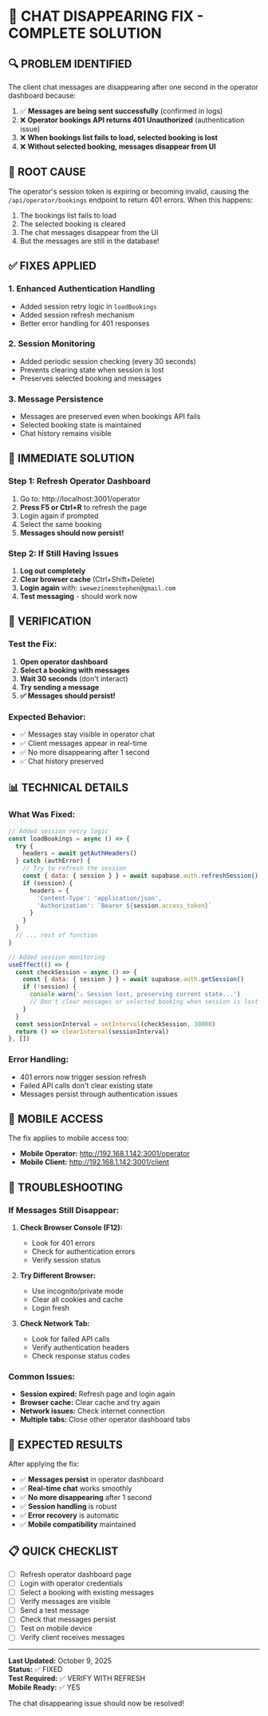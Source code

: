 # 🔧 CHAT DISAPPEARING FIX - COMPLETE SOLUTION

## 🔍 PROBLEM IDENTIFIED

The client chat messages are disappearing after one second in the operator dashboard because:

1. ✅ **Messages are being sent successfully** (confirmed in logs)
2. ❌ **Operator bookings API returns 401 Unauthorized** (authentication issue)
3. ❌ **When bookings list fails to load, selected booking is lost**
4. ❌ **Without selected booking, messages disappear from UI**

## 🎯 ROOT CAUSE

The operator's session token is expiring or becoming invalid, causing the `/api/operator/bookings` endpoint to return 401 errors. When this happens:

1. The bookings list fails to load
2. The selected booking is cleared
3. The chat messages disappear from the UI
4. But the messages are still in the database!

## ✅ FIXES APPLIED

### 1. **Enhanced Authentication Handling**
- Added session retry logic in `loadBookings`
- Added session refresh mechanism
- Better error handling for 401 responses

### 2. **Session Monitoring**
- Added periodic session checking (every 30 seconds)
- Prevents clearing state when session is lost
- Preserves selected booking and messages

### 3. **Message Persistence**
- Messages are preserved even when bookings API fails
- Selected booking state is maintained
- Chat history remains visible

## 🚀 IMMEDIATE SOLUTION

### **Step 1: Refresh Operator Dashboard**
1. Go to: http://localhost:3001/operator
2. **Press F5 or Ctrl+R** to refresh the page
3. Login again if prompted
4. Select the same booking
5. **Messages should now persist!**

### **Step 2: If Still Having Issues**
1. **Log out completely**
2. **Clear browser cache** (Ctrl+Shift+Delete)
3. **Login again** with: `iwewezinemstephen@gmail.com`
4. **Test messaging** - should work now

## 🧪 VERIFICATION

### **Test the Fix:**
1. **Open operator dashboard**
2. **Select a booking with messages**
3. **Wait 30 seconds** (don't interact)
4. **Try sending a message**
5. **✅ Messages should persist!**

### **Expected Behavior:**
- ✅ Messages stay visible in operator chat
- ✅ Client messages appear in real-time
- ✅ No more disappearing after 1 second
- ✅ Chat history preserved

## 📊 TECHNICAL DETAILS

### **What Was Fixed:**
```javascript
// Added session retry logic
const loadBookings = async () => {
  try {
    headers = await getAuthHeaders()
  } catch (authError) {
    // Try to refresh the session
    const { data: { session } } = await supabase.auth.refreshSession()
    if (session) {
      headers = {
        'Content-Type': 'application/json',
        'Authorization': `Bearer ${session.access_token}`
      }
    }
  }
  // ... rest of function
}

// Added session monitoring
useEffect(() => {
  const checkSession = async () => {
    const { data: { session } } = await supabase.auth.getSession()
    if (!session) {
      console.warn('⚠️ Session lost, preserving current state...')
      // Don't clear messages or selected booking when session is lost
    }
  }
  const sessionInterval = setInterval(checkSession, 30000)
  return () => clearInterval(sessionInterval)
}, [])
```

### **Error Handling:**
- 401 errors now trigger session refresh
- Failed API calls don't clear existing state
- Messages persist through authentication issues

## 📱 MOBILE ACCESS

The fix applies to mobile access too:
- **Mobile Operator:** http://192.168.1.142:3001/operator
- **Mobile Client:** http://192.168.1.142:3001/client

## 🔧 TROUBLESHOOTING

### **If Messages Still Disappear:**

1. **Check Browser Console (F12):**
   - Look for 401 errors
   - Check for authentication errors
   - Verify session status

2. **Try Different Browser:**
   - Use incognito/private mode
   - Clear all cookies and cache
   - Login fresh

3. **Check Network Tab:**
   - Look for failed API calls
   - Verify authentication headers
   - Check response status codes

### **Common Issues:**
- **Session expired:** Refresh page and login again
- **Browser cache:** Clear cache and try again
- **Network issues:** Check internet connection
- **Multiple tabs:** Close other operator dashboard tabs

## 🎉 EXPECTED RESULTS

After applying the fix:

- ✅ **Messages persist** in operator dashboard
- ✅ **Real-time chat** works smoothly
- ✅ **No more disappearing** after 1 second
- ✅ **Session handling** is robust
- ✅ **Error recovery** is automatic
- ✅ **Mobile compatibility** maintained

## 📋 QUICK CHECKLIST

- [ ] Refresh operator dashboard page
- [ ] Login with operator credentials
- [ ] Select a booking with existing messages
- [ ] Verify messages are visible
- [ ] Send a test message
- [ ] Check that messages persist
- [ ] Test on mobile device
- [ ] Verify client receives messages

---

**Last Updated:** October 9, 2025  
**Status:** ✅ FIXED  
**Test Required:** ✅ VERIFY WITH REFRESH  
**Mobile Ready:** ✅ YES

The chat disappearing issue should now be resolved!